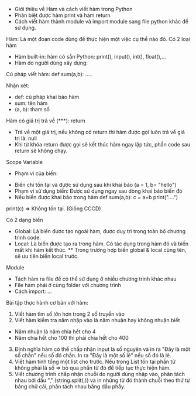 - Giới thiệu về Hàm và cách viết hàm trong Python
- Phân biệt được hàm print và hàm return
- Cách viết hàm thành module và import module sang file python khác để sử dụng.


Hàm: Là một đoạn code dùng để thực hiện một việc cụ thể nào đó. Có 2 loại hàm
+ Hàm built-in: hàm có sẵn Python: print(), input(), int(), float(),...
+ Hàm do người dùng xây dựng: 


Cú pháp viết hàm: 
def sum(a,b):
    .....


Nhận xét: 
- def: cú pháp khai báo hàm 
- sum: tên hàm
- (a, b): tham số

Hàm có giá trị trả về (***): return
- Trả về một giá trị, nếu không có return thì hàm được gọi luôn trả về giá trị là: null
- Khi từ khóa return được gọi sẽ kết thúc hàm ngay lập tức, phần code sau return sẽ không chạy.


Scope Variable
- Phạm vi của biến:
+ Biến chỉ tồn tại và được sử dụng sau khi khai báo (a = 1, b= "hello")
+ Phạm vi sử dụng biến: Được sử dụng ngay sau dòng khai báo biến đó
+ Nếu biến được khai báo trong hàm
def sum(a,b):
    c = a+b
    print("....")
    
print(c) => Không tồn tại. (Giống CCCD)

Có 2 dạng biến
- Global: Là biến được tạo ngoài hàm, được duy trì trong toàn bộ chương trình code.
- Local: Là biến được tạo ra trong hàm. Có tác dụng trong hàm đó và biến mất khi hàm kết thúc.
** Trong trường hợp biến global & local cùng tên, sẽ ưu tiên biến local trước.


Module
- Tách hàm ra file để có thể sử dụng ở nhiều chương trình khác nhau
- File hàm phải ở cùng folder với chương trình
- Cách import: ...



Bài tập thực hành cơ bản với hàm: 
1. Viết hàm tìm số lớn hơn trong 2 số truyền vào 
2. Viết hàm kiểm tra năm nhập vào là năm nhuận hay không nhuận biết
- Năm nhuận là năm chia hết cho 4
- Năm chia hết cho 100 thì phải chia hết cho 400


3. Định nghĩa hàm có thể chấp nhận input là số nguyên và in ra "Đây là một số chẵn" nếu số đó chẵn. In ra "Đây là một số lẻ" nếu số đó là lẻ.
4. Viết hàm tính tổng một list cho trước. Nếu trong List tồn tại phần tử không phải là số => bỏ qua phần tử đó để tiếp tục thực hiện hàm.
5. Viết chương trình chấp nhận chuỗi do người dùng nhập vào, phân tách nhau bởi dấu "," (string.split(,)) và in những từ đó thành chuỗi theo thứ tự bảng chữ cái, phân tách nhau bằng dấu phẩy.